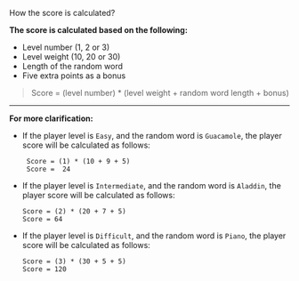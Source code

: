 ﻿
How the score is calculated?

**The score is calculated based on the following:**

 - Level number (1, 2 or 3) 
 - Level weight (10, 20 or 30)
 - Length of the random word 
 - Five extra points as a bonus
 

> Score = (level number) * (level weight +  random word length + bonus)

----

**For more clarification:**

- If the player level is `Easy`, and the random word is ```Guacamole```, the player score will be calculated as follows:

       Score = (1) * (10 + 9 + 5)
       Score =  24

- If the player level is `Intermediate`, and the random word is ```Aladdin```, the player score will be calculated as follows:

      Score = (2) * (20 + 7 + 5)
      Score = 64

- If the player level is `Difficult`, and the random word is ```Piano```, the player score will be calculated as follows:

      Score = (3) * (30 + 5 + 5)
      Score = 120
